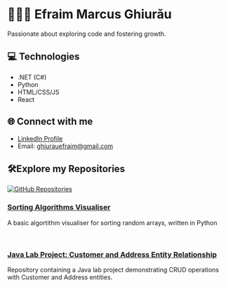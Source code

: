 # 🙎🏻‍♂️ Efraim Marcus Ghiurǎu

Passionate about exploring code and fostering growth.

## 💻 Technologies

- .NET (C#)
- Python
- HTML/CSS/JS
- React

## 🌐 Connect with me

- [LinkedIn Profile](https://www.linkedin.com/in/efraim-ghiurau/)
- Email: ghiurauefraim@gmail.com

## 🛠️Explore my Repositories

[![GitHub Repositories](https://img.shields.io/badge/Explore-Repositories-brightgreen)](https://github.com/ghefraim?tab=repositories)

### [Sorting Algorithms Visualiser](https://github.com/ghefraim/Sorting-Algorithms-Visualiser)
A basic algortithm visualiser for sorting random arrays, written in Python

<br>

### [Java Lab Project: Customer and Address Entity Relationship](https://github.com/ghefraim/JavaProject-CustomersAndAddresses-API)
Repository containing a Java lab project demonstrating CRUD operations with Customer and Address entities.


